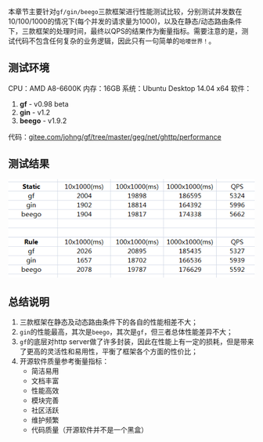 本章节主要针对```gf/gin/beego```三款框架进行性能测试比较，分别测试并发数在10/100/1000的情况下(每个并发的请求量为1000)，以及在静态/动态路由条件下，三款框架的处理时间，最终以QPS的结果作为衡量指标。需要注意的是，测试代码不包含任何复杂的业务逻辑，因此只有一句简单的```哈喽世界！```。

## 测试环境
CPU：AMD A8-6600K
内存：16GB
系统：Ubuntu Desktop 14.04 x64
软件：
1. **gf** - v0.98 beta
2. **gin** - v1.2
3. **beego** - v1.9.2

代码：[gitee.com/johng/gf/tree/master/geg/net/ghttp/performance](https://gitee.com/johng/gf/tree/master/geg/net/ghttp/performance)


## 测试结果

![](images/gf-gin-beego.png)

## 总结说明

1. 三款框架在静态及动态路由条件下的各自的性能相差不大；
2. ```gin```的性能最高，其次是```beego```，其次是```gf```，但三者总体性能差异不大；
3. ```gf```的底层对http server做了许多封装，因此在性能上有一定的损耗，但是带来了更高的灵活性和易用性，平衡了框架各个方面的性价比；
4. 开源软件质量参考衡量指标：
	* 简洁易用
	* 文档丰富
	* 性能高效
	* 模块完善
	* 社区活跃
	* 维护频繁
	* 代码质量（开源软件并不是一个黑盒）